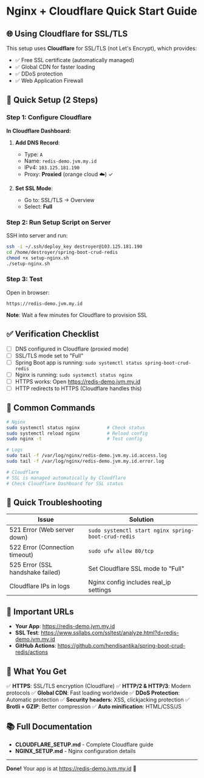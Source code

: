 # Nginx + Cloudflare Quick Start Guide

## 🌐 Using Cloudflare for SSL/TLS

This setup uses **Cloudflare** for SSL/TLS (not Let's Encrypt), which provides:

- ✅ Free SSL certificate (automatically managed)
- ✅ Global CDN for faster loading
- ✅ DDoS protection
- ✅ Web Application Firewall

## 🚀 Quick Setup (2 Steps)

### Step 1: Configure Cloudflare

**In Cloudflare Dashboard:**

1. **Add DNS Record**:
    - Type: `A`
    - Name: `redis-demo.jvm.my.id`
    - IPv4: `103.125.181.190`
    - Proxy: **Proxied** (orange cloud ☁️) ✓

2. **Set SSL Mode**:
    - Go to: SSL/TLS → Overview
    - Select: **Full**

### Step 2: Run Setup Script on Server

SSH into server and run:

```bash
ssh -i ~/.ssh/deploy_key destroyer@103.125.181.190
cd /home/destroyer/spring-boot-crud-redis
chmod +x setup-nginx.sh
./setup-nginx.sh
```

### Step 3: Test

Open in browser:

```
https://redis-demo.jvm.my.id
```

**Note**: Wait a few minutes for Cloudflare to provision SSL

## ✅ Verification Checklist

- [ ] DNS configured in Cloudflare (proxied mode)
- [ ] SSL/TLS mode set to "Full"
- [ ] Spring Boot app is running: `sudo systemctl status spring-boot-crud-redis`
- [ ] Nginx is running: `sudo systemctl status nginx`
- [ ] HTTPS works: Open https://redis-demo.jvm.my.id
- [ ] HTTP redirects to HTTPS (Cloudflare handles this)

## 🔧 Common Commands

```bash
# Nginx
sudo systemctl status nginx          # Check status
sudo systemctl reload nginx          # Reload config
sudo nginx -t                        # Test config

# Logs
sudo tail -f /var/log/nginx/redis-demo.jvm.my.id.access.log
sudo tail -f /var/log/nginx/redis-demo.jvm.my.id.error.log

# Cloudflare
# SSL is managed automatically by Cloudflare
# Check Cloudflare Dashboard for SSL status
```

## 🐛 Quick Troubleshooting

| Issue                            | Solution                                            |
|----------------------------------|-----------------------------------------------------|
| 521 Error (Web server down)      | `sudo systemctl start nginx spring-boot-crud-redis` |
| 522 Error (Connection timeout)   | `sudo ufw allow 80/tcp`                             |
| 525 Error (SSL handshake failed) | Set Cloudflare SSL mode to "Full"                   |
| Cloudflare IPs in logs           | Nginx config includes real_ip settings              |

## 📍 Important URLs

- **Your App**: https://redis-demo.jvm.my.id
- **SSL Test**: https://www.ssllabs.com/ssltest/analyze.html?d=redis-demo.jvm.my.id
- **GitHub Actions**: https://github.com/hendisantika/spring-boot-crud-redis/actions

## 🎯 What You Get

✅ **HTTPS**: SSL/TLS encryption (Cloudflare)
✅ **HTTP/2 & HTTP/3**: Modern protocols
✅ **Global CDN**: Fast loading worldwide
✅ **DDoS Protection**: Automatic protection
✅ **Security headers**: XSS, clickjacking protection
✅ **Brotli + GZIP**: Better compression
✅ **Auto minification**: HTML/CSS/JS

## 📚 Full Documentation

- **CLOUDFLARE_SETUP.md** - Complete Cloudflare guide
- **NGINX_SETUP.md** - Nginx configuration details

---

**Done!** Your app is at https://redis-demo.jvm.my.id 🎉
